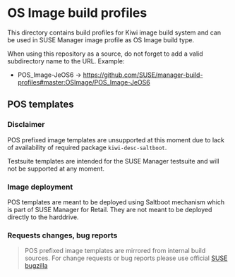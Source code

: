 # OS Image build profiles

This directory contains build profiles for Kiwi image build system and can be used in SUSE Manager image profile as OS Image build type.

When using this repository as a source, do not forget to add a valid subdirectory name to the URL. Example:

* POS_Image-JeOS6 -> https://github.com/SUSE/manager-build-profiles#master:OSImage/POS_Image-JeOS6

## POS templates

### Disclaimer

POS prefixed image templates are unsupported at this moment due to lack of availability of required package `kiwi-desc-saltboot`.

Testsuite templates are intended for the SUSE Manager testsuite and will not be supported at any moment.

### Image deployment

POS templates are meant to be deployed using Saltboot mechanism which is part of SUSE Manager for Retail. They are not meant to be deployed directly to the harddrive.

### Requests changes, bug reports
> POS prefixed image templates are mirrored from internal build sources. For change requests or bug reports please use official [SUSE bugzilla](https://bugzilla.suse.com)


